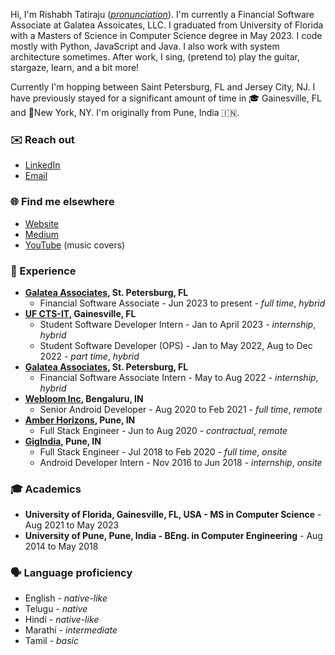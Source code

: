 Hi, I'm Rishabh Tatiraju (_[pronunciation](https://github.com/rtdtwo/rtdtwo/blob/main/name-help.md)_). I'm currently a Financial Software Associate at Galatea Assoicates, LLC. I graduated from University of Florida with a Masters of Science in Computer Science degree in May 2023. I code mostly with Python, JavaScript and Java. I also work with system architecture sometimes. After work, I sing, (pretend to) play the guitar, stargaze, learn, and a bit more!

Currently I'm hopping between Saint Petersburg, FL and  Jersey City, NJ. I have previously stayed for a significant amount of time in 🎓 Gainesville, FL and 🗽New York, NY. I'm originally from Pune, India 🇮🇳.

### ✉️ Reach out
- [LinkedIn](https://www.linkedin.com/in/rishabhtatiraju/)
- [Email](mailto:tatiraju.rishabh@gmail.com)

### 🌐 Find me elsewhere
- [Website](https://rishabh.blog)
- [Medium](https://rtdtwo.medium.com)
- [YouTube](https://www.youtube.com/@rishabhtatirajumusic3656) (music covers)

### 💼 Experience
- __[Galatea Associates](https://www.galatea-associates.com), St. Petersburg, FL__
  - Financial Software Associate - Jun 2023 to present - _full time_, _hybrid_
- __[UF CTS-IT](https://www.ctsi.ufl.edu/research/study-design-and-analysis/informatics-consulting), Gainesville, FL__
  - Student Software Developer Intern - Jan to April 2023 - _internship_, _hybrid_
  - Student Software Developer (OPS) - Jan to May 2022, Aug to Dec 2022 - _part time_, _hybrid_
- __[Galatea Associates](https://www.galatea-associates.com), St. Petersburg, FL__
  - Financial Software Associate Intern - May to Aug 2022 - _internship_, _hybrid_
- __[Webloom Inc](https://www.webloominc.com), Bengaluru, IN__
  - Senior Android Developer - Aug 2020 to Feb 2021 - _full time_, _remote_
- __[Amber Horizons](https://theamberhorizons.com), Pune, IN__
  -  Full Stack Engineer - Jun to Aug 2020 - _contractual_, _remote_
- __[GigIndia](https://gigindia.in), Pune, IN__
  -  Full Stack Engineer - Jul 2018 to Feb 2020 - _full time_, _onsite_
  -  Android Developer Intern - Nov 2016 to Jun 2018 - _internship_, _onsite_

### 🎓 Academics
- __University of Florida, Gainesville, FL, USA - MS in Computer Science__ - Aug 2021 to May 2023
- __University of Pune, Pune, India - BEng. in Computer Engineering__ - Aug 2014 to May 2018

### 🗣️ Language proficiency
- English - _native-like_
- Telugu - _native_
- Hindi - _native-like_
- Marathi - _intermediate_
- Tamil - _basic_
